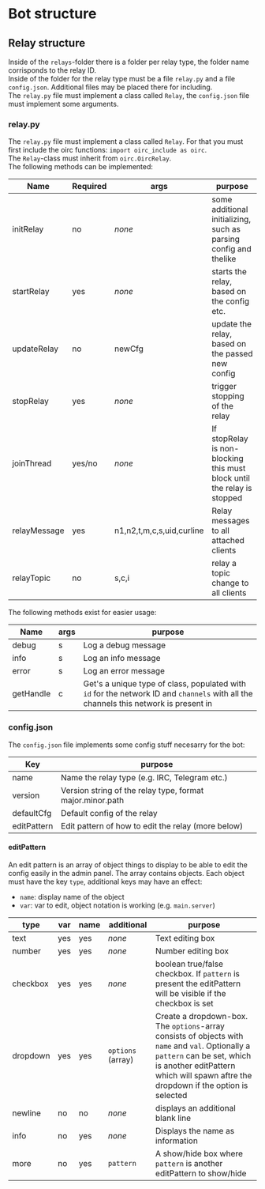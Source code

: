 # Bot structure
## Relay structure
Inside of the `relays`-folder there is a folder per relay type, the folder name corrisponds to the relay ID.  
Inside of the folder for the relay type must be a file `relay.py` and a file `config.json`. Additional files may be placed there for including.  
The `relay.py` file must implement a class called `Relay`, the `config.json` file must implement some arguments.

### relay.py
The `relay.py` file must implement a class called `Relay`. For that you must first include the oirc functions: `import oirc_include as oirc`.  
The `Relay`-class must inherit from `oirc.OircRelay`.  
The following methods can be implemented:

| Name | Required | args | purpose |
|------|----------|------|---------|
| initRelay  | no  | _none_ | some additional initializing, such as parsing config and thelike
| startRelay | yes | _none_ | starts the relay, based on the config etc.
| updateRelay | no | newCfg | update the relay, based on the passed new config
| stopRelay | yes | _none_ | trigger stopping of the relay
| joinThread | yes/no | _none_ | If stopRelay is non-blocking this must block until the relay is stopped
| relayMessage | yes | n1,n2,t,m,c,s,uid,curline | Relay messages to all attached clients
| relayTopic | no | s,c,i | relay a topic change to all clients

The following methods exist for easier usage:

| Name | args | purpose |
|------|------|---------|
| debug | s | Log a debug message
| info | s | Log an info message
| error | s | Log an error message
| getHandle | c | Get's a unique type of class, populated with `id` for the network ID and `channels` with all the channels this network is present in

### config.json
The `config.json` file implements some config stuff necesarry for the bot:

| Key | purpose |
|-----|---------|
| name | Name the relay type (e.g. IRC, Telegram etc.)
| version | Version string of the relay type, format major.minor.path
| defaultCfg | Default config of the relay
| editPattern | Edit pattern of how to edit the relay (more below)

#### editPattern
An edit pattern is an array of object things to display to be able to edit the config easily in the admin panel. The array contains objects. Each object must have the key `type`, additional keys may have an effect:  
* `name`: display name of the object
* `var`: var to edit, object notation is working (e.g. `main.server`)

| type | var | name | additional | purpose
|------|-----|------|------------|--------
| text | yes | yes | _none_ | Text editing box
| number | yes | yes | _none_ | Number editing box
| checkbox | yes | yes | _none_ | boolean true/false checkbox. If `pattern` is present the editPattern will be visible if the checkbox is set
| dropdown | yes | yes | `options` (array) | Create a dropdown-box. The `options`-array consists of objects with `name` and `val`. Optionally a `pattern` can be set, which is another editPattern which will spawn aftre the dropdown if the option is selected
| newline | no | no | _none_ | displays an additional blank line
| info | no | yes | _none_ | Displays the name as information
| more | no | yes | `pattern` | A show/hide box where `pattern` is another editPattern to show/hide
